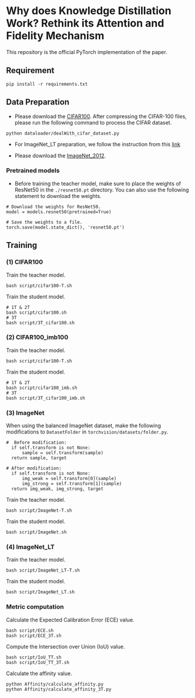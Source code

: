 # **Why does Knowledge Distillation Work? Rethink its Attention and Fidelity Mechanism**

This repository is the official PyTorch implementation of the paper.

## Requirement
```
pip install -r requirements.txt
```
## Data Preparation

  - Please download the [CIFAR100](https://www.cs.toronto.edu/~kriz/cifar.html). After compressing the CIFAR-100 files, please run the following command to process the CIFAR dataset.
  ```
python dataloader/dealWith_cifar_dataset.py
  ```

  - For ImageNet_LT preparation,  we follow the instruction from this [link](https://github.com/zhmiao/OpenLongTailRecognition-OLTR)

  - Please download the [ImageNet_2012](http://image-net.org/index).
  


### Pretrained models

* Before training the teacher model, make sure to place the weights of ResNet50 in the `./resnet50.pt` directory. You can also use the following statement to download the weights.
```
# Download the weights for ResNet50.
model = models.resnet50(pretrained=True)

# Save the weights to a file.
torch.save(model.state_dict(), 'resnet50.pt')
```

## Training
### (1) CIFAR100
Train the teacher model.
```
bash script/cifar100-T.sh
```
Train the student model.
```
# 1T & 2T
bash script/cifar100.sh
# 3T
bash script/3T_cifar100.sh
```

### (2) CIFAR100_imb100
Train the teacher model.
```
bash script/cifar100-T.sh
```
Train the student model.
```
# 1T & 2T
bash script/cifar100_imb.sh
# 3T
bash script/3T_cifar100_imb.sh
```

### (3) ImageNet
When using the balanced ImageNet dataset, make the following modifications to `DatasetFolder` in `torchvision/datasets/folder.py`.
```
#  Before modification:
  if self.transform is not None:
      sample = self.transform(sample)
  return sample, target
  
# After modification:
  if self.transform is not None:
      img_weak = self.transform[0](sample)
      img_strong = self.transform[1](sample)
  return img_weak, img_strong, target
```

Train the teacher model.
```
bash script/ImageNet-T.sh
```
Train the student model.
```
bash script/ImageNet.sh
```

### (4) ImageNet_LT
Train the teacher model.
```
bash script/ImageNet_LT-T.sh
```
Train the student model.
```
bash script/ImageNet_LT.sh
```

### Metric computation
Calculate the Expected Calibration Error (ECE) value.
```
bash script/ECE.sh
bash script/ECE_3T.sh
```

Compute the Intersection over Union (IoU) value.
```
bash script/IoU_TT.sh
bash script/IoU_TT_3T.sh
```

Calculate the affinity value.
```
python Affinity/calculate_affinity.py
python Affinity/calculate_affinity_3T.py
```